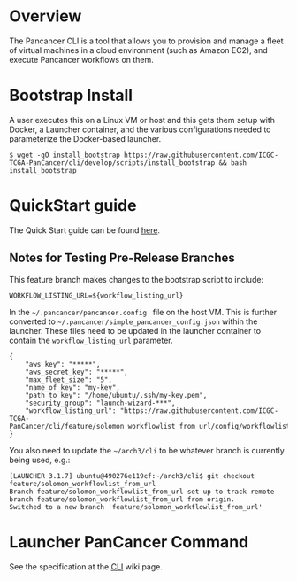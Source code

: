 # Overview

The Pancancer CLI is a tool that allows you to provision and manage a fleet of virtual machines in a cloud environment (such as Amazon EC2), and execute Pancancer workflows on them.

<!-- TODO: A little more detail here, and a "how it works" section -->
<!-- This section needs more work.
How the Pancancer CLI can help you:

 - Provision VMs - as many or as few as the user needs.
 - Deploy and execute Pancancer workflows on VMs.
 - Monitor the health and status of VMs and the workflows running on them.
-->

# Bootstrap Install

A user executes this on a Linux VM or host and this gets them setup with Docker, a Launcher container, and the various configurations needed to parameterize the Docker-based launcher.
```
$ wget -qO install_bootstrap https://raw.githubusercontent.com/ICGC-TCGA-PanCancer/cli/develop/scripts/install_bootstrap && bash install_bootstrap
```

# QuickStart guide
The Quick Start guide can be found [here](QuickStart.md).

## Notes for Testing Pre-Release Branches

This feature branch makes changes to the bootstrap script to include:

```
WORKFLOW_LISTING_URL=${workflow_listing_url}
```

In the `~/.pancancer/pancancer.config ` file on the host VM.  This is further
converted to `~/.pancancer/simple_pancancer_config.json` within the launcher.
These files need to be updated in the launcher container to contain the `workflow_listing_url`
parameter.

```
{
    "aws_key": "*****",
    "aws_secret_key": "*****",
    "max_fleet_size": "5",
    "name_of_key": "my-key",
    "path_to_key": "/home/ubuntu/.ssh/my-key.pem",
    "security_group": "launch-wizard-***",
    "workflow_listing_url": "https://raw.githubusercontent.com/ICGC-TCGA-PanCancer/cli/feature/solomon_workflowlist_from_url/config/workflowlist.json"
}
```

You also need to update the `~/arch3/cli` to be whatever branch is currently being used, e.g.:

```
[LAUNCHER 3.1.7] ubuntu@490276e119cf:~/arch3/cli$ git checkout feature/solomon_workflowlist_from_url
Branch feature/solomon_workflowlist_from_url set up to track remote branch feature/solomon_workflowlist_from_url from origin.
Switched to a new branch 'feature/solomon_workflowlist_from_url'
```

# Launcher PanCancer Command

See the specification at the [CLI](https://wiki.oicr.on.ca/display/PANCANCER/PanCancer+Command+Line) wiki page.
